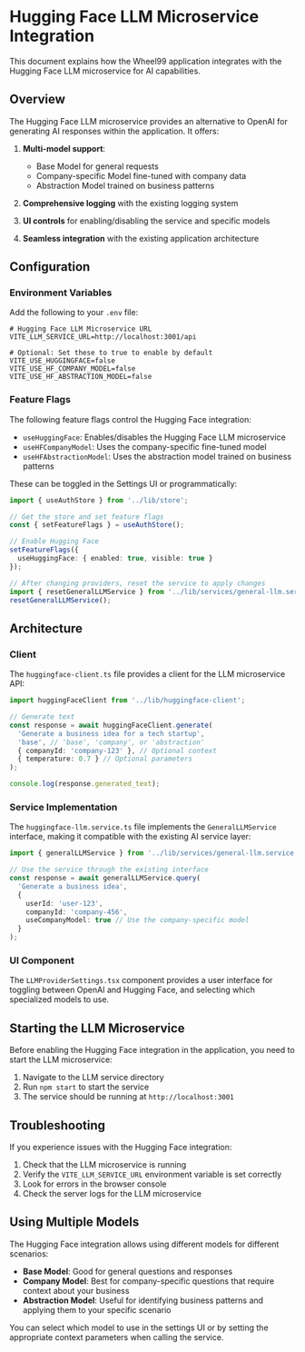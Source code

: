 # Hugging Face LLM Microservice Integration

This document explains how the Wheel99 application integrates with the Hugging Face LLM microservice for AI capabilities.

## Overview

The Hugging Face LLM microservice provides an alternative to OpenAI for generating AI responses within the application. It offers:

1. **Multi-model support**:
   - Base Model for general requests
   - Company-specific Model fine-tuned with company data
   - Abstraction Model trained on business patterns

2. **Comprehensive logging** with the existing logging system
3. **UI controls** for enabling/disabling the service and specific models
4. **Seamless integration** with the existing application architecture

## Configuration

### Environment Variables

Add the following to your `.env` file:

```
# Hugging Face LLM Microservice URL
VITE_LLM_SERVICE_URL=http://localhost:3001/api

# Optional: Set these to true to enable by default
VITE_USE_HUGGINGFACE=false
VITE_USE_HF_COMPANY_MODEL=false
VITE_USE_HF_ABSTRACTION_MODEL=false
```

### Feature Flags

The following feature flags control the Hugging Face integration:

- `useHuggingFace`: Enables/disables the Hugging Face LLM microservice
- `useHFCompanyModel`: Uses the company-specific fine-tuned model
- `useHFAbstractionModel`: Uses the abstraction model trained on business patterns

These can be toggled in the Settings UI or programmatically:

```typescript
import { useAuthStore } from '../lib/store';

// Get the store and set feature flags
const { setFeatureFlags } = useAuthStore();

// Enable Hugging Face
setFeatureFlags({
  useHuggingFace: { enabled: true, visible: true }
});

// After changing providers, reset the service to apply changes
import { resetGeneralLLMService } from '../lib/services/general-llm.service';
resetGeneralLLMService();
```

## Architecture

### Client

The `huggingface-client.ts` file provides a client for the LLM microservice API:

```typescript
import huggingFaceClient from '../lib/huggingface-client';

// Generate text
const response = await huggingFaceClient.generate(
  'Generate a business idea for a tech startup',
  'base', // 'base', 'company', or 'abstraction'
  { companyId: 'company-123' }, // Optional context
  { temperature: 0.7 } // Optional parameters
);

console.log(response.generated_text);
```

### Service Implementation

The `huggingface-llm.service.ts` file implements the `GeneralLLMService` interface, making it compatible with the existing AI service layer:

```typescript
import { generalLLMService } from '../lib/services/general-llm.service';

// Use the service through the existing interface
const response = await generalLLMService.query(
  'Generate a business idea',
  {
    userId: 'user-123',
    companyId: 'company-456',
    useCompanyModel: true // Use the company-specific model
  }
);
```

### UI Component

The `LLMProviderSettings.tsx` component provides a user interface for toggling between OpenAI and Hugging Face, and selecting which specialized models to use.

## Starting the LLM Microservice

Before enabling the Hugging Face integration in the application, you need to start the LLM microservice:

1. Navigate to the LLM service directory
2. Run `npm start` to start the service
3. The service should be running at `http://localhost:3001`

## Troubleshooting

If you experience issues with the Hugging Face integration:

1. Check that the LLM microservice is running
2. Verify the `VITE_LLM_SERVICE_URL` environment variable is set correctly
3. Look for errors in the browser console
4. Check the server logs for the LLM microservice

## Using Multiple Models

The Hugging Face integration allows using different models for different scenarios:

- **Base Model**: Good for general questions and responses
- **Company Model**: Best for company-specific questions that require context about your business
- **Abstraction Model**: Useful for identifying business patterns and applying them to your specific scenario

You can select which model to use in the settings UI or by setting the appropriate context parameters when calling the service.
